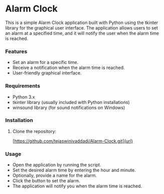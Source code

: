 # Alarm Clock
This is a simple Alarm Clock application built with Python using the tkinter library for the graphical user interface. The application allows users to set an alarm at a specified time, and it will notify the user when the alarm time is reached.

### Features
- Set an alarm for a specific time.
- Receive a notification when the alarm time is reached.
- User-friendly graphical interface.

### Requirements
- Python 3.x
- tkinter library (usually included with Python installations)
- winsound library (for sound notifications on Windows)

### Installation

1. Clone the repository:
   
   [https://github.com/tejaswinivaddadi/Alarm-Clock.git](url)
  

   
### Usage
- Open the application by running the script.
- Set the desired alarm time by entering the hour and minute.
- Optionally, provide a name for the alarm.
- Click the button to set the alarm.
- The application will notify you when the alarm time is reached.
